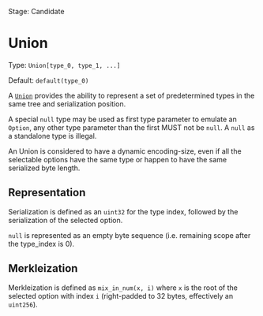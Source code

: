Stage: Candidate


# Union

Type: `Union[type_0, type_1, ...]`

Default: `default(type_0)`

A [`Union`](https://en.wikipedia.org/wiki/Union_type) provides the ability to represent a set of predetermined types in the same tree and serialization position.

A special `null` type may be used as first type parameter to emulate an `Option`, any other type parameter than the first MUST not be `null`.
A `null` as a standalone type is illegal.

An Union is considered to have a dynamic encoding-size, even if all the selectable options have the same type or happen to have the same serialized byte length.

## Representation

Serialization is defined as an `uint32` for the type index, followed by the serialization of the selected option.

`null` is represented as an empty byte sequence (i.e. remaining scope after the type_index is 0).

## Merkleization

Merkleization is defined as `mix_in_num(x, i)` where `x` is the root of the selected option with index `i` (right-padded to 32 bytes, effectively an `uint256`).
